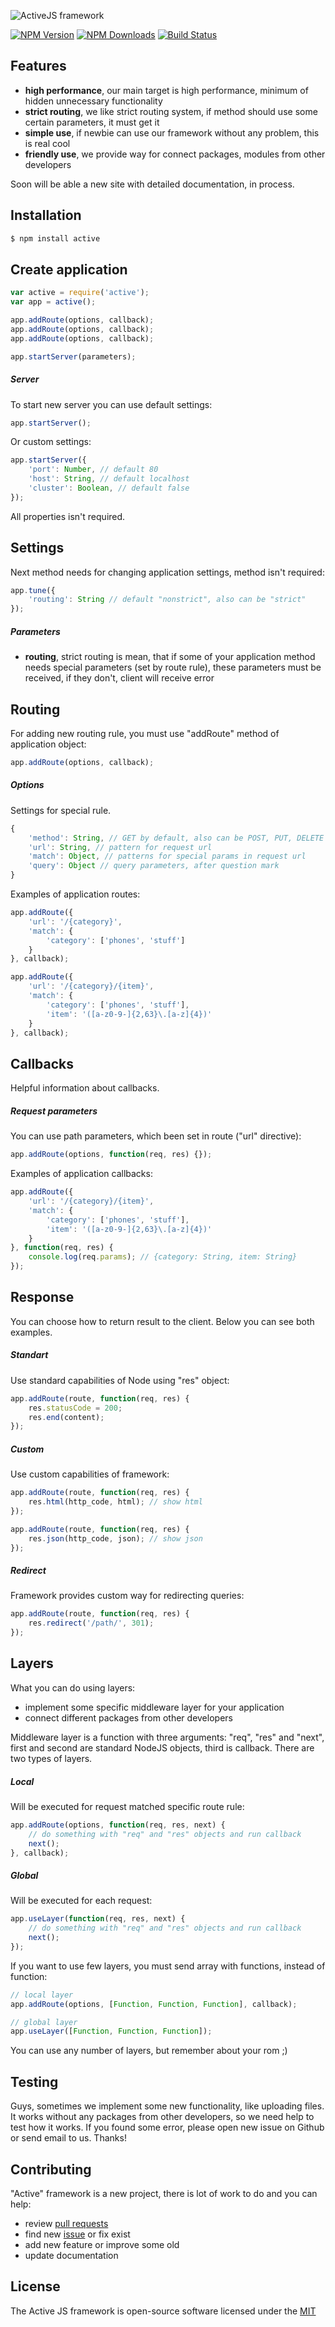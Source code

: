 ![ActiveJS framework](http://s1.oboiki.net/files/images/active_logo.png)

[![NPM Version][npm-image]][npm-url]
[![NPM Downloads][downloads-image]][downloads-url]
[![Build Status][travis-image]][travis-url]

## Features
- **high performance**, our main target is high performance, minimum of hidden unnecessary functionality
- **strict routing**, we like strict routing system, if method should use some certain parameters, it must get it
- **simple use**, if newbie can use our framework without any problem, this is real cool
- **friendly use**, we provide way for connect packages, modules from other developers

Soon will be able a new site with detailed documentation, in process.

## Installation

```bash
$ npm install active
```

## Create application

```js
var active = require('active');
var app = active();

app.addRoute(options, callback);
app.addRoute(options, callback);
app.addRoute(options, callback);

app.startServer(parameters);
```
##### Server
To start new server you can use default settings:
```js
app.startServer();
```
Or custom settings:
```js
app.startServer({
    'port': Number, // default 80
    'host': String, // default localhost
    'cluster': Boolean, // default false
});
```
All properties isn't required.

## Settings
Next method needs for changing application settings, method isn't required:
```js
app.tune({
    'routing': String // default "nonstrict", also can be "strict"
});
```
##### Parameters
- **routing**, strict routing is mean, that if some of your application method needs special parameters (set by route rule), these parameters must be received, if they don't, client will receive error

## Routing

For adding new routing rule, you must use "addRoute" method of application object:

```js
app.addRoute(options, callback);
```

##### Options
Settings for special rule.

```js
{
    'method': String, // GET by default, also can be POST, PUT, DELETE
    'url': String, // pattern for request url
    'match': Object, // patterns for special params in request url
    'query': Object // query parameters, after question mark
}
```

Examples of application routes:

```js
app.addRoute({
    'url': '/{category}',
    'match': {
        'category': ['phones', 'stuff']
    }
}, callback);

app.addRoute({
    'url': '/{category}/{item}',
    'match': {
        'category': ['phones', 'stuff'],
        'item': '([a-z0-9-]{2,63}\.[a-z]{4})'
    }
}, callback);
```

## Callbacks

Helpful information about callbacks.

##### Request parameters

You can use path parameters, which been set in route ("url" directive):

```js
app.addRoute(options, function(req, res) {});
```

Examples of application callbacks:

```js
app.addRoute({
    'url': '/{category}/{item}',
    'match': {
        'category': ['phones', 'stuff'],
        'item': '([a-z0-9-]{2,63}\.[a-z]{4})'
    }
}, function(req, res) {
    console.log(req.params); // {category: String, item: String}
});
```


## Response

You can choose how to return result to the client. Below you can see both examples.

##### Standart
Use standard capabilities of Node using "res" object:
```js
app.addRoute(route, function(req, res) {
    res.statusCode = 200;
    res.end(content);
});
```

##### Custom
Use custom capabilities of framework:
```js
app.addRoute(route, function(req, res) {
    res.html(http_code, html); // show html
});
```

```js
app.addRoute(route, function(req, res) {
    res.json(http_code, json); // show json
});
```

##### Redirect
Framework provides custom way for redirecting queries:
```js
app.addRoute(route, function(req, res) {
    res.redirect('/path/', 301);
});
```

## Layers
What you can do using layers:
- implement some specific middleware layer for your application
- connect different packages from other developers

Middleware layer is a function with three arguments: "req", "res" and "next", first and second are standard NodeJS objects, third is callback. There are two types of layers.

##### Local
Will be executed for request matched specific route rule:
```js
app.addRoute(options, function(req, res, next) {
    // do something with "req" and "res" objects and run callback
    next();
}, callback);
```

##### Global
Will be executed for each request:
```js
app.useLayer(function(req, res, next) {
    // do something with "req" and "res" objects and run callback
    next();
});
```
If you want to use few layers, you must send array with functions, instead of function:
```js
// local layer
app.addRoute(options, [Function, Function, Function], callback);

// global layer
app.useLayer([Function, Function, Function]);
```
You can use any number of layers, but remember about your rom ;)
## Testing
Guys, sometimes we implement some new functionality, like uploading files. It works without any packages from other developers, so we need help to test how it works. If you found some error, please open new issue on Github or send email to us. Thanks!

## Contributing
"Active" framework is a new project, there is lot of work to do and you can help:
- review [pull requests](https://github.com/IgorKirey/active/pulls)
- find new [issue](https://github.com/IgorKirey/active/issues) or fix exist
- add new feature or improve some old
- update documentation

## License

The Active JS framework is open-source software licensed under the [MIT](LICENSE)

[npm-image]: https://img.shields.io/npm/v/active.svg?style=flat
[npm-url]: https://npmjs.org/package/active
[downloads-image]: https://img.shields.io/npm/dm/active.svg?style=flat
[downloads-url]: https://npmjs.org/package/active
[travis-image]: https://img.shields.io/travis/IgorKirey/active.svg?style=flat
[travis-url]: https://travis-ci.org/IgorKirey/active